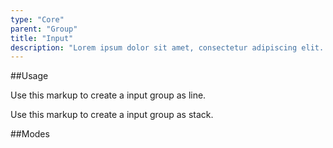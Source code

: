 ```yaml
---
type: "Core"
parent: "Group"
title: "Input"
description: "Lorem ipsum dolor sit amet, consectetur adipiscing elit. Nunc tempus laoreet leo sit amet iaculis."
---
```


##Usage

Use this markup to create a input group as line.

<script type="text/plain" class="language-markup">
  <div class="group">
  
    <div class="group-inner">
      <button type="button" class="btn btn--default">
        <!-- content -->
      </button>
    </div>

    <input type="text" class="form-item">

    <div class="group-inner">
      <button type="button" class="btn btn--default">
        <!-- content -->
      </button>
    </div>
    
  </div>
</script>

Use this markup to create a input group as stack.

<script type="text/plain" class="language-markup">
  <div class="group">
  
    <div class="group-inner">
      <button type="button" class="btn btn--default">
        <!-- content -->
      </button>
      <button type="button" class="btn btn--default">
        <!-- content -->
      </button>
    </div>

    <input type="text" class="form-item">
    
    <div class="group-inner">
      <button type="button" class="btn btn--default">
        <!-- content -->
      </button>
      <button type="button" class="btn btn--default">
        <!-- content -->
      </button>
    </div>
    
  </div>
</script>

##Modes

<demo>
  <demovanilla src="inline/core/group/input-line">
  </demovanilla>
  <demovanilla src="inline/core/group/input-stack">
  </demovanilla>
</demo>
